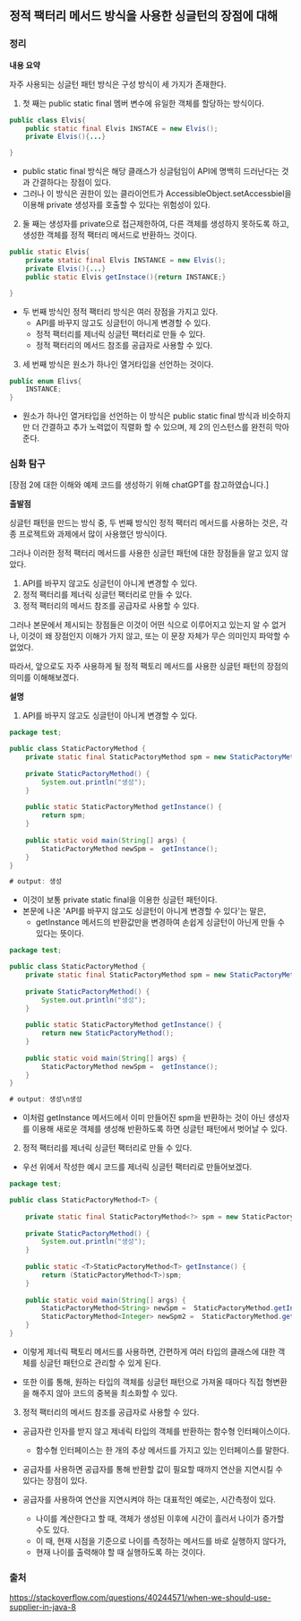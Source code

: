 ## 정적 팩터리 메서드 방식을 사용한 싱글턴의 장점에 대해

### 정리

**내용 요약**

자주 사용되는 싱글턴 패턴 방식은 구성 방식이 세 가지가 존재한다.
1. 첫 째는 public static final 멤버 변수에 유일한 객체를 할당하는 방식이다.

```java
public class Elvis{
    public static final Elvis INSTACE = new Elvis();
    private Elvis(){...}

}
```
+ public static final 방식은 해당 클래스가 싱글텀임이 API에 명백히 드러난다는 것과 간결하다는 장점이 있다.
+ 그러나 이 방식은 권한이 있는 클라이언트가 AccessibleObject.setAccessbiel을 이용해 private 생성자를 호출할 수 있다는 위험성이 있다.

2. 둘 째는 생성자를 private으로 접근제한하여, 다른 객체를 생성하지 못하도록 하고, 생성한 객체를 정적 팩터리 메서드로 반환하느 것이다.

```java
public static Elvis{
    private static final Elvis INSTANCE = new Elvis();
    private Elvis(){...}
    public static Elvis getInstace(){return INSTANCE;}

}
```
+ 두 번째 방식인 정적 팩터리 방식은 여러 장점을 가지고 있다.
    + API를 바꾸지 않고도 싱글턴이 아니게 변경할 수 있다.
    + 정적 팩터리를 제너릭 싱글턴 팩터리로 만들 수 있다.
    + 정적 팩터리의 메서드 참조를 공급자로 사용할 수 있다.

3. 세 번째 방식은 원소가 하나인 열거타입을 선언하는 것이다.

```java
public enum Elivs{
    INSTANCE;
}
```

+ 원소가 하나인 열거타입을 선언하는 이 방식은 public static final 방식과 비슷하지만 더 간결하고 추가 노력없이 직렬화 할 수 있으며, 제 2의 인스턴스를 완전히 막아준다.


### 심화 탐구

[장점 2에 대한 이해와 예제 코드를 생성하기 위해 chatGPT를 참고하였습니다.]

**출발점**

싱글턴 패턴을 만드는 방식 중, 두 번째 방식인 정적 팩터리 메서드를 사용하는 것은, 각종 프로젝트와 과제에서 많이 사용했던 방식이다.

그러나 이러한 정적 팩터리 메서드를 사용한 싱글턴 패턴에 대한 장점들을 알고 있지 않았다.

1. API를 바꾸지 않고도 싱글턴이 아니게 변경할 수 있다.
2. 정적 팩터리를 제너릭 싱글턴 팩터리로 만들 수 있다.
3. 정적 팩터리의 메서드 참조를 공급자로 사용할 수 있다.

그러나 본문에서 제시되는 장점들은 이것이 어떤 식으로 이루어지고 있는지 알 수 없거나, 이것이 왜 장점인지 이해가 가지 않고, 또는 이 문장 자체가 무슨 의미인지 파악할 수 없었다.

따라서, 앞으로도 자주 사용하게 될 정적 팩토리 메서드를 사용한 싱글턴 패턴의 장점의 의미를 이해해보겠다.


**설명**


1. API를 바꾸지 않고도 싱글턴이 아니게 변경할 수 있다.
```java
package test;

public class StaticPactoryMethod {
	private static final StaticPactoryMethod spm = new StaticPactoryMethod();
	
	private StaticPactoryMethod() {
		System.out.println("생성");
	}
	
	public static StaticPactoryMethod getInstance() {
		return spm;
	}
	
	public static void main(String[] args) {
		StaticPactoryMethod newSpm =  getInstance();
	}
}

# output: 생성
```

+ 이것이 보통 private static final을 이용한 싱글턴 패턴이다.
+ 본문에 나온 'API를 바꾸지 않고도 싱글턴이 아니게 변경할 수 있다'는 말은,
    + getInstance 메서드의 반환값만을 변경하여 손쉽게 싱글턴이 아닌게 만들 수 있다는 뜻이다.

```java
package test;

public class StaticPactoryMethod {
	private static final StaticPactoryMethod spm = new StaticPactoryMethod();
	
	private StaticPactoryMethod() {
		System.out.println("생성");
	}
	
	public static StaticPactoryMethod getInstance() {
		return new StaticPactoryMethod();
	}
	
	public static void main(String[] args) {
		StaticPactoryMethod newSpm =  getInstance();
	}
}

# output: 생성\n생성
```
+ 이처럼 getInstance 메서드에서 이미 만들어진 spm을 반환하는 것이 아닌 생성자를 이용해 새로운 객체를 생성해 반환하도록 하면 싱글턴 패턴에서 벗어날 수 있다. 


2. 정적 팩터리를 제너릭 싱글턴 팩터리로 만들 수 있다.

+ 우선 위에서 작성한 예시 코드를 제너릭 싱글턴 팩터리로 만들어보겠다.

```java
package test;

public class StaticPactoryMethod<T> {
	
	private static final StaticPactoryMethod<?> spm = new StaticPactoryMethod<>();
	
	private StaticPactoryMethod() {
		System.out.println("생성");
	}
	
	public static <T>StaticPactoryMethod<T> getInstance() {
		return (StaticPactoryMethod<T>)spm;
	}
	
	public static void main(String[] args) {
		StaticPactoryMethod<String> newSpm =  StaticPactoryMethod.getInstance();
		StaticPactoryMethod<Integer> newSpm2 =  StaticPactoryMethod.getInstance();
	}
}
```

+ 이렇게 제너릭 팩토리 메서드를 사용하면, 간편하게 여러 타입의 클래스에 대한 객체를 싱글턴 패턴으로 관리할 수 있게 된다.

+ 또한 이를 통해, 원하는 타입의 객체를 싱글턴 패턴으로 가져올 때마다 직접 형변환을 해주지 않아 코드의 중복을 최소화할 수 있다.


3. 정적 팩터리의 메서드 참조를 공급자로 사용할 수 있다.

+ 공급자란 인자를 받지 않고 제네릭 타입의 객체를 반환하는 함수형 인터페이스이다.
    + 함수형 인터페이스는 한 개의 추상 메서드를 가지고 있는 인터페이스를 말한다.

+ 공급자를 사용하면 공급자를 통해 반환할 값이 필요할 때까지 연산을 지연시킬 수 있다는 장점이 있다.

+ 공급자를 사용하여 연산을 지연시켜야 하는 대표적인 예로는, 시간측정이 있다.
    
    + 나이를 계산한다고 할 때, 객체가 생성된 이후에 시간이 흘러서 나이가 증가할 수도 있다. 
    + 이 때, 현재 시점을 기준으로 나이를 측정하는 메서드를 바로 실행하지 않다가, 
    + 현재 나이를 출력해야 할 때 실행하도록 하는 것이다.


### 출처
https://stackoverflow.com/questions/40244571/when-we-should-use-supplier-in-java-8